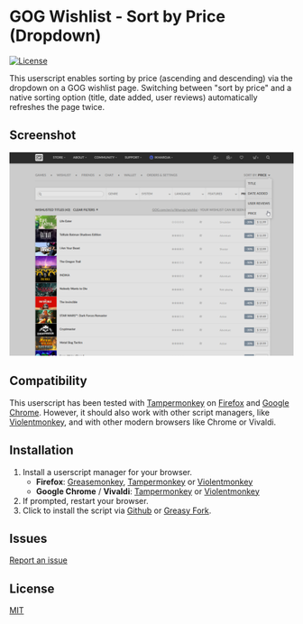 # GOG Wishlist - Sort by Price (Dropdown)
[![License](https://img.shields.io/badge/license-MIT-blue.svg)](LICENSE)

This userscript enables sorting by price (ascending and descending) via the dropdown on a GOG wishlist page. Switching between "sort by price" and a native sorting option (title, date added, user reviews) automatically refreshes the page twice.

## Screenshot
![Wishlist dropdown](Screenshots/sort-ascending.png "Wishlisted gamed sorted by price in ascending order")

## Compatibility
This userscript has been tested with [Tampermonkey](https://addons.mozilla.org/en-US/firefox/addon/tampermonkey/) on [Firefox](https://www.mozilla.org/en-US/firefox/new/) and [Google Chrome](https://www.google.com/chrome/). However, it should also work with other script managers, like [Violentmonkey](https://addons.mozilla.org/en-US/firefox/addon/violentmonkey/), and with other modern browsers like Chrome or Vivaldi. 

## Installation
1. Install a userscript manager for your browser.
    * **Firefox**: [Greasemonkey](https://addons.mozilla.org/en-US/firefox/addon/greasemonkey/), [Tampermonkey](https://addons.mozilla.org/en-US/firefox/addon/tampermonkey/) or [Violentmonkey](https://addons.mozilla.org/en-US/firefox/addon/violentmonkey/)
    * **Google Chrome** / **Vivaldi**: [Tampermonkey](https://chrome.google.com/webstore/detail/tampermonkey/dhdgffkkebhmkfjojejmpbldmpobfkfo) or [Violentmonkey](https://chrome.google.com/webstore/detail/violentmonkey/jinjaccalgkegednnccohejagnlnfdag)
2. If prompted, restart your browser.
3. Click to install the script via [Github](https://raw.githubusercontent.com/idkicarus/gog-wishlist-sort-by-price/main/gog-wishlist_sort-by-price_dropdown.user.js) or [Greasy Fork](https://greasyfork.org/en/scripts/526972-gog-wishlist-sort-by-price-dropdown).

## Issues
[Report an issue](https://github.com/idkicarus/gog-wishlist-sort-by-price/issues)

## License
[MIT](LICENSE)